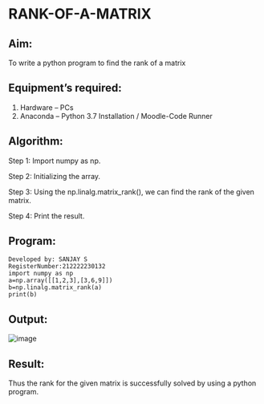 # RANK-OF-A-MATRIX
## Aim:
To write a python program to find the rank of a matrix
## Equipment’s required:
1. 	Hardware – PCs
2. 	Anaconda – Python 3.7 Installation / Moodle-Code Runner
## Algorithm:
Step 1:
Import numpy as np.



Step 2:
Initializing the array.



Step 3:
Using the np.linalg.matrix_rank(), we can find the rank of the given matrix.



Step 4:
Print the result.
## Program:
```
Developed by: SANJAY S
RegisterNumber:212222230132
import numpy as np
a=np.array([[1,2,3],[3,6,9]])
b=np.linalg.matrix_rank(a)
print(b)
```
## Output:

![image](https://github.com/22002102/RANK-OF-A-MATRIX/assets/119091638/c71b300e-3e57-4ace-ad90-d121f359373b)




## Result:
Thus the rank for the given matrix is successfully solved by  using a python program.

